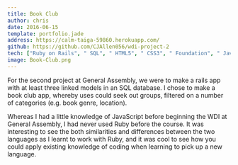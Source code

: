 ```yaml
---
title: Book Club
author: chris
date: 2016-06-15
template: portfolio.jade
address: https://calm-taiga-59860.herokuapp.com/
github: https://github.com/CJAllen056/wdi-project-2
tech: ["Ruby on Rails", " SQL", " HTML5", " CSS3", " Foundation", " JavaScript"]
image: Book-Club.png
---
```


For the second project at General Assembly, we were to make a rails app with at least three linked models in an SQL database. I chose to make a book club app, whereby uses could seek out groups, filtered on a number of categories (e.g. book genre, location).

Whereas I had a little knowledge of JavaScript before beginning the WDI at General Assembly, I had never used Ruby before the course. It was interesting to see the both similarities and differences between the two languages as I learnt to work with Ruby, and it was cool to see how you could apply existing knowledge of coding when learning to pick up a new language.
